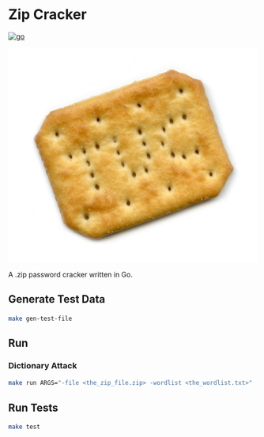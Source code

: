 # Zip Cracker

[![go](https://github.com/claudemuller/zip-cracker.go/actions/workflows/go.yml/badge.svg)](https://github.com/claudemuller/zip-cracker.go/actions/workflows/go.yml)

![cracker](image.jpg)

A .zip password cracker written in Go.

## Generate Test Data

```bash
make gen-test-file
```

## Run

### Dictionary Attack

```bash
make run ARGS="-file <the_zip_file.zip> -wordlist <the_wordlist.txt>"
```

## Run Tests

```bash
make test
```
